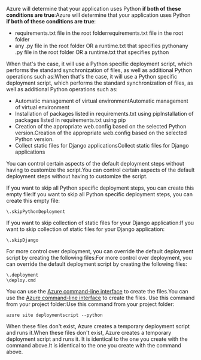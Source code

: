 <span data-ttu-id="c6a9c-101">Azure will determine that your application uses Python **if both of these conditions are true**:</span><span class="sxs-lookup"><span data-stu-id="c6a9c-101">Azure will determine that your application uses Python **if both of these conditions are true**:</span></span>

* <span data-ttu-id="c6a9c-102">requirements.txt file in the root folder</span><span class="sxs-lookup"><span data-stu-id="c6a9c-102">requirements.txt file in the root folder</span></span>
* <span data-ttu-id="c6a9c-103">any .py file in the root folder OR a runtime.txt that specifies python</span><span class="sxs-lookup"><span data-stu-id="c6a9c-103">any .py file in the root folder OR a runtime.txt that specifies python</span></span>

<span data-ttu-id="c6a9c-104">When that's the case, it will use a Python specific deployment script, which performs the standard synchronization of files, as well as additional Python operations such as:</span><span class="sxs-lookup"><span data-stu-id="c6a9c-104">When that's the case, it will use a Python specific deployment script, which performs the standard synchronization of files, as well as additional Python operations such as:</span></span>

* <span data-ttu-id="c6a9c-105">Automatic management of virtual environment</span><span class="sxs-lookup"><span data-stu-id="c6a9c-105">Automatic management of virtual environment</span></span>
* <span data-ttu-id="c6a9c-106">Installation of packages listed in requirements.txt using pip</span><span class="sxs-lookup"><span data-stu-id="c6a9c-106">Installation of packages listed in requirements.txt using pip</span></span>
* <span data-ttu-id="c6a9c-107">Creation of the appropriate web.config based on the selected Python version.</span><span class="sxs-lookup"><span data-stu-id="c6a9c-107">Creation of the appropriate web.config based on the selected Python version.</span></span>
* <span data-ttu-id="c6a9c-108">Collect static files for Django applications</span><span class="sxs-lookup"><span data-stu-id="c6a9c-108">Collect static files for Django applications</span></span>

<span data-ttu-id="c6a9c-109">You can control certain aspects of the default deployment steps without having to customize the script.</span><span class="sxs-lookup"><span data-stu-id="c6a9c-109">You can control certain aspects of the default deployment steps without having to customize the script.</span></span>

<span data-ttu-id="c6a9c-110">If you want to skip all Python specific deployment steps, you can create this empty file:</span><span class="sxs-lookup"><span data-stu-id="c6a9c-110">If you want to skip all Python specific deployment steps, you can create this empty file:</span></span>

    \.skipPythonDeployment

<span data-ttu-id="c6a9c-111">If you want to skip collection of static files for your Django application:</span><span class="sxs-lookup"><span data-stu-id="c6a9c-111">If you want to skip collection of static files for your Django application:</span></span>

    \.skipDjango 

<span data-ttu-id="c6a9c-112">For more control over deployment, you can override the default deployment script by creating the following files:</span><span class="sxs-lookup"><span data-stu-id="c6a9c-112">For more control over deployment, you can override the default deployment script by creating the following files:</span></span>

    \.deployment
    \deploy.cmd

<span data-ttu-id="c6a9c-113">You can use the [Azure command-line interface][Azure command-line interface] to create the files.</span><span class="sxs-lookup"><span data-stu-id="c6a9c-113">You can use the [Azure command-line interface][Azure command-line interface] to create the files.</span></span>  <span data-ttu-id="c6a9c-114">Use this command from your project folder:</span><span class="sxs-lookup"><span data-stu-id="c6a9c-114">Use this command from your project folder:</span></span>

    azure site deploymentscript --python

<span data-ttu-id="c6a9c-115">When these files don't exist, Azure creates a temporary deployment script and runs it.</span><span class="sxs-lookup"><span data-stu-id="c6a9c-115">When these files don't exist, Azure creates a temporary deployment script and runs it.</span></span>  <span data-ttu-id="c6a9c-116">It is identical to the one you create with the command above.</span><span class="sxs-lookup"><span data-stu-id="c6a9c-116">It is identical to the one you create with the command above.</span></span>

[Azure command-line interface]: http://azure.microsoft.com/downloads/
